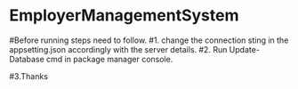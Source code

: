# EmployerManagementSystem

#Before running steps need to follow.
#1. change the connection sting in the appsetting.json accordingly with the server details.
#2. Run Update-Database cmd in package manager console.

#3.Thanks